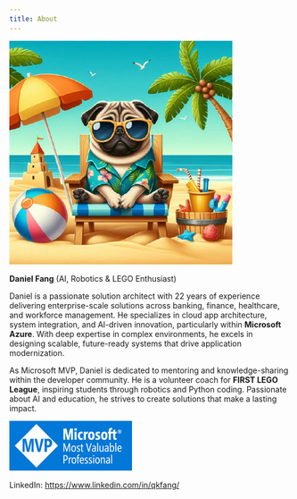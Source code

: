```yaml
---
title: About
---
```


![microsoft-mvp](../../static/img/pug.png)

**Daniel Fang** (AI, Robotics & LEGO Enthusiast)

Daniel is a passionate solution architect with 22 years of experience delivering enterprise-scale solutions across banking, finance, healthcare, and workforce management. He specializes in cloud app architecture, system integration, and AI-driven innovation, particularly within **Microsoft Azure**. With deep expertise in complex environments, he excels in designing scalable, future-ready systems that drive application modernization.

As Microsoft MVP, Daniel is dedicated to mentoring and knowledge-sharing within the developer community. He is a volunteer coach for **FIRST LEGO League**, inspiring students through robotics and Python coding. Passionate about AI and education, he strives to create solutions that make a lasting impact.

![microsoft-mvp](../../static/img/mvp.jpg)

LinkedIn: https://www.linkedin.com/in/qkfang/
